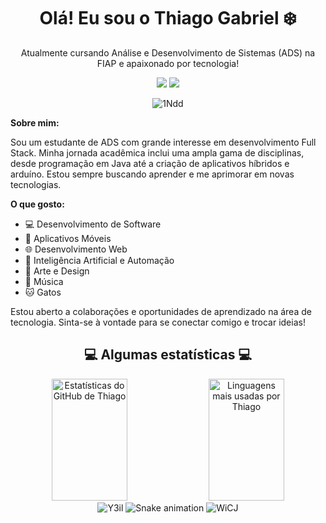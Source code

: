 <div align="center">
  <h1>Olá! Eu sou o Thiago Gabriel ❄️</h1>
  Atualmente cursando Análise e Desenvolvimento de Sistemas (ADS) na FIAP e apaixonado por tecnologia!

  [<img src="https://img.icons8.com/color/48/000000/linkedin.png"/>](https://www.linkedin.com/in/thbiell/)
  [<img src="https://img.icons8.com/color/48/000000/instagram-new.png"/>](https://www.instagram.com/th.biell/)


  <img src="https://github.com/thbiell/thbiell/assets/101123186/d41c9e96-efd8-479b-bbc9-64d6c7a55a41" alt="1Ndd">
</div>

**Sobre mim:**

Sou um estudante de ADS com grande interesse em desenvolvimento Full Stack. Minha jornada acadêmica inclui uma ampla gama de disciplinas, desde programação em Java até a criação de aplicativos híbridos e arduíno. Estou sempre buscando aprender e me aprimorar em novas tecnologias.

**O que gosto:**

- 💻 Desenvolvimento de Software
- 📱 Aplicativos Móveis
- 🌐 Desenvolvimento Web
- 🤖 Inteligência Artificial e Automação
- 🎨 Arte e Design
- 🎵 Música
- 🐱 Gatos

Estou aberto a colaborações e oportunidades de aprendizado na área de tecnologia. Sinta-se à vontade para se conectar comigo e trocar ideias!

<div align="center">
  <h2>💻 Algumas estatísticas 💻</h2>
  <img width="49%" height="195px" src="https://github-readme-stats.vercel.app/api?username=thbiell&show_icons=true&count_private=true&theme=midnight-purple" alt="Estatísticas do GitHub de Thiago"/>
  <img width="49%" height="195px" src="https://github-readme-stats.vercel.app/api/top-langs/?username=thbiell&layout=compact&theme=midnight-purple" alt="Linguagens mais usadas por Thiago"/>
</div>
<div align="center">
  <img src="https://github.com/thbiell/thbiell/assets/101123186/abd55218-3541-4a92-af16-291591d2c009" alt="Y3il" style="display: inline-block;">
  <img src="https://github.com/danielbped/danielbped/blob/output/github-contribution-grid-snake.svg" alt="Snake animation" style="display: inline-block;">
  <img src="https://github.com/thbiell/thbiell/assets/101123186/0f6c8719-655b-4528-8653-37299d7f985d" alt="WiCJ">
</div>
